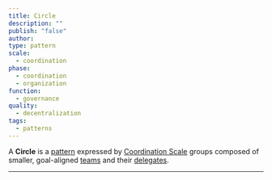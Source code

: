 ```yaml
---
title: Circle
description: ""
publish: "false"
author: 
type: pattern
scale:
  - coordination
phase:
  - coordination
  - organization
function:
  - governance
quality:
  - decentralization
tags:
  - patterns
---
```


A **Circle** is a [pattern](notes/dao-primitives/patterns/patterns.md) expressed by [Coordination Scale](tags/groups/scale/Coordination%20Scale.md) groups composed of smaller, goal-aligned [teams](tags/teams.md) and their [delegates](tags/delegation.md). 

---

